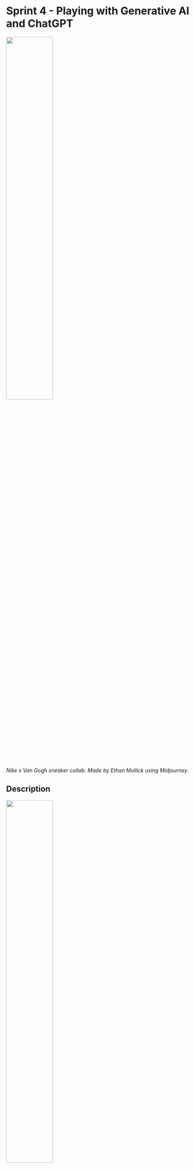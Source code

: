 # Sprint 4 - Playing with Generative AI and ChatGPT

<img src="https://pbs.twimg.com/media/FrbBE0YWAAIxxa6?format=jpg&name=medium" width="50%" />

*Nike x Van Gogh sneaker collab. Made by Ethan Mollick using Midjourney.*

## Description

<img src="https://pbs.twimg.com/media/FrVy9LVWcAEPLME?format=jpg&name=medium" width="50%" />

*Lady Ada Lovelace programming by Ethan Mollick*


We've already talked about ChatGPT and generative AI. It is, to say the least, a *big freakin' deal*. So let's learn about it.

The goal of this unit is to give you time and activities to explore ChatGPT and other generative AI tools. Our goal is to build a **nuanced** understanding of these models can and can't do well, then think about how they can enhance learning and teaching.

## Disclaimers

The deliverables are intentionally open-ended. I'll be giving you some tips in class and working on your prompts with you. I'm giving you the **freedom to experiment** and build up your own understanding.

Remember that your other classes may have different policies for AI use! Check with your other professors before using any AI tool on their assignments and comply with their directions.

The most important rule of working with language models is that **you cannot trust them**. Although the GPT models are generally good at answering conceptual questions, they will easily "hallucinate" false information in response to your prompts. **You can't trust any output from GPT unless you know it's true from your own knowledge or can verify it from other non-AI sources**.


## Tools

<img src="https://preview.redd.it/h075t1e1r4oa1.png?width=640&crop=smart&auto=webp&v=enabled&s=15aa172e21a76cd0abe14d4cfef9f17c036a16f6" width="50%" />

*Your favorite 90s rap group with their cats by Reddit user u/Drolevarg*

We're mostly going to use ChatGPT for text generation. The new GPT-4 model is out, and we'll use it if we can, but the older GPT-3.5 model is still suitable for our purposes.

For image generation, I like Midjourney and Playground AI, discussed in more detail below.

Other tools you may find helpful:

- The Bing search AI, which is free but requires joining a waiting list to get access. It can search the Internet and uses a language model to summarize what it finds, which makes it a powerful research tool. It also includes links to the sites that it pulls information from. I'm not requiring you to use Bing, but I recommend putting yourself on the waitlist to get access to it.

- [Phind](https://www.phind.com/), another AI search engine. It's nominally targeted at "developers" but can be another useful free research tool.

## Deliverables

<img src="https://preview.redd.it/tlzm7apmvbna1.png?width=1568&format=png&auto=webp&v=enabled&s=d33f7e85158543900699450e8b5a2d1f125de775" width="50%" />

*Edward Hopper's 'Bored Women Looking at Their Smartphones' by Reddit user u/uriba*

To start, sign up for an OpenAI account (which lets you access ChatGPT) and an account for one of the image generation services, which I'll discuss in more detail below. Our goal is to use those tools to complete the following projects. Here are some general guidelines.

- You are expected to use AI tools for these assignments, in whatever way you find useful. That doesn't mean your entire piece has to be generated by AI. 

- As you're completing each assignnment, keep a **working log**, describing what you did at each step, the AI's output, and your evaluation of that output. This doesn't have to be formal, just keep an open document and write notes into it as you go. You want to be able to document your writing process and explain how both you and ChatGPT contributed to the ultimate results.

### Concept Mash-Up

As we'll discuss in class, large language models like GPT have a very strong **concept model**. In particular, they're good at taking seemingly unrelated ideas and smashing them together in interesting ways.

For your first assignment, take two seemingly unrelated ideas that you've learned about in two of your classes. You can pick what these are (and try multiple variations before you settle on a final one), but try to pick things that don't have an obvious relationship.

- Use ChatGPT to generate ideas for an essay on a surprising relationship between your two topics. Play around with your prompt and run the query multiple times to generate several ideas.

- Once you have a good idea, experiment with using ChatGPT to flesh it out. There are lots of paths you can take; start by reading Ethan Mollick's article on writing with ChatGPT (linked below) and use his ideas. You should shoot for a length of 400-600 words.

### Autograding

Once you have a draft, create a rubric to assess the quality of your essay; I'll give you some tips on this in class.

Use your rubric and ask ChatGPT to assess the quality of your essay. Improve the document in response to its feedback until it reports that your essay is meeting the goals of the rubric.

### Ethics Explainer

The second assignment is a traditional essay-style article. You're going to write an "explainer" piece on ethics and AI. 

You may remember learning about three basic ethical philosophies in a previous course:

- **Virtue ethics**, associated with Aristotle and Confucius, which focuses on developing good moral character and attitudes, but not necessarily following prescriptive ethical rules.

- **Deontological ethics**, associated with Immanuel Kant, which is about articulating and following universal moral guidelines and emphasizes the inherent worth of all people.

- **Consequentialist ethics**, associated with John Stuart Mill's principle of utilitarianism, which judges acts by their outcomes, not intentions, and seeks the greatest good for the most people.

Now consider the following prompt:

> How would a follower of each of these three ethical philosophies advocate for the ethical development and use of artificial intelligence in society? Give examples of the **specific arguments** that each philosopher might make.

Your paper should have an introduction, a conclusion, and a section for each of the three philosophies. Within each section, you should give an overview of the philosophy, how it approaches the question of ethical behaviors, and a discussion of how that philosophy would evaluate artificial intelligence, including examples of the kind of arguments it would make.

Tips:

- This article is an "explainer", not a "formal academic essay" - whatever that means. Don't be boring!

- You're probably going to start by pasting the prompt into ChatGPT. That's fine and it will give you a starting point, but it's not going to give you the finished product.

- **Think critically** about the AI's output. What does it do well and what does it do poorly? It's easy to be impressed by clean, grammatical sentences, but pay attention to the actual **content** of the output and how it relates to the goals of the essay.

- **Get specific**. ChatGPT does a good job giving high-level summaries of concepts, but your paper should get beyond summary and offer specific, detailed arguments. ChatGPT can help you craft those, but you have to push it.

- **Use creative prompting** and collaborative editing. Read Ethan Mollick's articles, linked below, and apply his strategies.

- **Remain skeptical**. Remember that AI models can easily generate made-up facts. Don't trust ChatGPT's output unless you know it's true or can verify it from another source!

### Illustration

Imagine that your articles are going to run in a general interest magazine. Use an AI tool to create image that can accompany each one. You can decide on the form and theme of the image, but the goal is to produce something of good quality that could plausibly appear in a real publication.

I recommend two different tools:

- **Midjourney** is the easiest image-creation tool in the current landscape. It runs as a Discord bot, so there's a bit of a learning curve in starting to use it, but it does an **extremely good job** of converting prompts into high quality images. It's best for photorealistic images, fantasy/sci-fi concept art, and some anime illustrations. You only get 25 free images before you have to subscribe, but that's enough to give you an idea of what Midjourney can do.

- **Playground AI** is a web-based service that uses Stable Diffusion, an open-source image generation AI. Stable Diffusion benefits from a larger open-source developer community that's pushing the tech forward, but it's also less tuned that Midjourney, so getting good quality images requires more effort. Right now, Playground AI lets you make up to 1000 free images per day, so it's easy to experiment with.

FYI: both sites have content filters that will reject inappropriate requests. Therefore, I think the risks associated with accidentally creating or viewing NSFW content on either service are extremely low and I feel comfortable experimenting with them in our class. If you have concerns about this point please let me know.


### Reflection

You must complete the other deliverables before doing this one. Write a short reflective paper (about 400-600 words) describing your experiences writing and creating with generative AI tools. You're free to write what you feel is best, but consider the following questions:

- What did you think about generative AI tools before you started this unit?
- What was easy for you? What did you like about using these tools?
- What was hard? What did you not like?
- How has your awareness of the strengths and weaknesses of generative AI changed over the course of the unit?
- What ideas do you have for future explorations?


## Reading

<img src="https://preview.redd.it/dvuhb3hur4na1.png?width=640&crop=smart&auto=webp&v=enabled&s=f1b8e65efbdad0ca0285a7ba196d23cbf45b776e" width="50%" />

*Delicate interior by Reddit user u/justmitya*

The following articles will help you understand and work with generative AI.

Ethan Mollick has produced a lot of practical articles on using AI in the classroom. Start with the following:

- [My class required AI. Here's what I've learned](https://oneusefulthing.substack.com/p/my-class-required-ai-heres-what-ive)
- [The practical guide to using AI to do stuff](https://oneusefulthing.substack.com/p/the-practical-guide-to-using-ai-to)
- [Guide to writing with ChatGPT](https://oneusefulthing.substack.com/p/how-to-use-chatgpt-to-boost-your)

For a critical perspective focused on education, I like this article from writing professor John Warner:

- [ChatGPT can't kill anything worth preserving](https://biblioracle.substack.com/p/chatgpt-cant-kill-anything-worth)

For Playground AI / Stable Diffusion, I like Jon Stokes' guides. The series is long, so don't try to read it before you start working. Play around with the tools first, then come back and do some background reading.

- [Getting started with Stable Diffusion](https://www.jonstokes.com/p/getting-started-with-stable-diffusion). The first part is general background on machine learning, which you can skim. The second and third parts are the main discussion of SD's workflow.

General background / thinkpieces:

- [ChatGPT is a blurry JPEG of the web](https://archive.ph/VbwGB). Widely cited essay about how ChatGPT returns an "average" of the views it encountered during training.

- [I say this unironically: our society is not prepared for this much awesome](https://www.jonstokes.com/p/i-say-this-unironically-our-society). Another Jon Stokes article about what happens when everyone can make ``good'' cultural products instantly. Will education get rekt?
